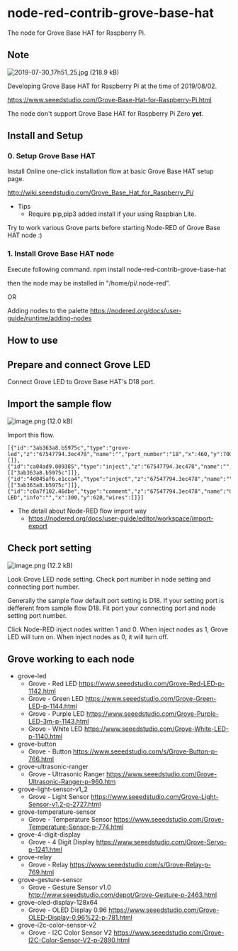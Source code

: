 # node-red-contrib-grove-base-hat

The node for Grove Base HAT for Raspberry Pi.

## Note

![2019-07-30_17h51_25.jpg (218.9 kB)](https://img.esa.io/uploads/production/attachments/3062/2019/08/02/8131/6f65c5d3-d0cd-4585-b2e9-9a22104e9cec.jpg)

Developing Grove Base HAT for Raspberry Pi at the time of 2019/08/02.

https://www.seeedstudio.com/Grove-Base-Hat-for-Raspberry-Pi.html

The node don't support Grove Base HAT for Raspberry Pi Zero **yet**.

## Install and Setup

### 0. Setup Grove Base HAT

Install Online one-click installation flow at basic Grove Base HAT setup page.

http://wiki.seeedstudio.com/Grove_Base_Hat_for_Raspberry_Pi/

* Tips
    * Require pip,pip3 added install if your using Raspbian Lite.

Try to work various Grove parts before starting Node-RED of Grove Base HAT node :)

### 1. Install Grove Base HAT node

Execute following command. npm install node-red-contrib-grove-base-hat

then the node may be installed in "/home/pi/.node-red".

OR

Adding nodes to the palette
https://nodered.org/docs/user-guide/runtime/adding-nodes

## How to use

## Prepare and connect Grove LED

Connect Grove LED to Grove Base HAT's D18 port.

## Import the sample flow

![image.png (12.0 kB)](https://img.esa.io/uploads/production/attachments/3062/2019/08/02/8131/c031c378-04cb-40e4-a3b9-c0037734c469.png)

Import this flow.

```
[{"id":"3ab363a8.b5975c","type":"grove-led","z":"67547794.3ec478","name":"","port_number":"18","x":460,"y":700,"wires":[]},{"id":"ca04ad9.009385","type":"inject","z":"67547794.3ec478","name":"","topic":"","payload":"0","payloadType":"num","repeat":"","crontab":"","once":false,"onceDelay":0.1,"x":310,"y":740,"wires":[["3ab363a8.b5975c"]]},{"id":"4d045af6.e1cca4","type":"inject","z":"67547794.3ec478","name":"","topic":"","payload":"1","payloadType":"num","repeat":"","crontab":"","once":false,"onceDelay":0.1,"x":310,"y":660,"wires":[["3ab363a8.b5975c"]]},{"id":"c0a7f102.46dbe","type":"comment","z":"67547794.3ec478","name":"Grove LED","info":"","x":300,"y":620,"wires":[]}]
```

* The detail about Node-RED flow import way
    * https://nodered.org/docs/user-guide/editor/workspace/import-export

## Check port setting

![image.png (12.2 kB)](https://img.esa.io/uploads/production/attachments/3062/2019/08/02/8131/34a16f71-8dd1-4429-8303-90264856d347.png)

Look  Grove LED node setting. Check port number in node setting and connecting port number.

Generally the sample flow default port setting is D18. If your setting port is defferent from sample flow D18. Fit port your connecting port and node setting port number.

Click Node-RED inject nodes written 1 and 0.  When inject nodes as 1, Grove LED will turn on. When inject nodes as 0, it will 
 turn off.

## Grove working to each node

* grove-led
    * Grove - Red LED    https://www.seeedstudio.com/Grove-Red-LED-p-1142.html
    * Grove - Green LED  https://www.seeedstudio.com/Grove-Green-LED-p-1144.html
    * Grove - Purple LED https://www.seeedstudio.com/Grove-Purple-LED-3m-p-1143.html
    * Grove - White LED  https://www.seeedstudio.com/Grove-White-LED-p-1140.html
* grove-button
    * Grove - Button https://www.seeedstudio.com/s/Grove-Button-p-766.html
* grove-ultrasonic-ranger
    * Grove - Ultrasonic Ranger https://www.seeedstudio.com/Grove-Ultrasonic-Ranger-p-960.htm
* grove-light-sensor-v1_2
    * Grove - Light Sensor https://www.seeedstudio.com/Grove-Light-Sensor-v1.2-p-2727.html
* grove-temperature-sensor
    * Grove - Temperature Sensor https://www.seeedstudio.com/Grove-Temperature-Sensor-p-774.html
* grove-4-digit-display
    * Grove - 4 Digit Display https://www.seeedstudio.com/Grove-Servo-p-1241.html
* grove-relay
    * Grove - Relay https://www.seeedstudio.com/s/Grove-Relay-p-769.html
* grove-gesture-sensor
    * Grove - Gesture Sensor v1.0 http://www.seeedstudio.com/depot/Grove-Gesture-p-2463.html
* grove-oled-display-128x64
    * Grove - OLED Display 0.96 https://www.seeedstudio.com/Grove-OLED-Display-0.96%22-p-781.html
* grove-i2c-color-sensor-v2
    * Grove - I2C Color Sensor V2 https://www.seeedstudio.com/Grove-I2C-Color-Sensor-V2-p-2890.html